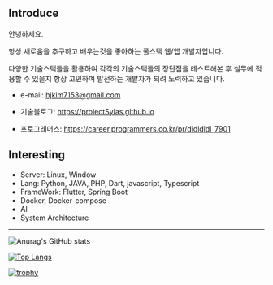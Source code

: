 
Introduce
---------
안녕하세요.

항상 새로움을 추구하고 배우는것을 좋아하는 풀스택 웹/앱 개발자입니다.

다양한 기술스택들을 활용하여 각각의 기술스택들의 장단점을 테스트해본 후 실무에 적용할 수 있을지
항상 고민하며 발전하는 개발자가 되려 노력하고 있습니다.



- e-mail: hjkim7153@gmail.com

- 기술블로그: https://projectSylas.github.io

- 프로그래머스: https://career.programmers.co.kr/pr/didldldl_7901


Interesting
---------
- Server: Linux, Window
- Lang: Python, JAVA, PHP, Dart, javascript, Typescript
- FrameWork: Flutter, Spring Boot
- Docker, Docker-compose
- AI
- System Architecture

--------
![Anurag's GitHub stats](https://github-readme-stats.vercel.app/api?username=projectSylas&show_icons=true&theme=radical&include_all_commits=false&count_private=true&hide_rank=false)

[![Top Langs](https://github-readme-stats.vercel.app/api/top-langs/?username=anuraghazra&hide=html,css,glsl,go,shell,astro,assembly,makefile,objective-c,rust,c%2B%2B%0A,c%23&exclude_repo=productive-box&langs_count=10&layout=compact)](https://github.com/anuraghazra/github-readme-stats)

[![trophy](https://github-profile-trophy.vercel.app/?username=projectSylas&theme=flat&column=9)](https://github.com/ryo-ma/github-profile-trophy)
